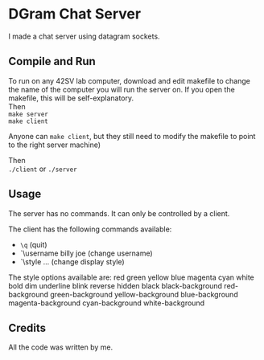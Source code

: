 # DGram Chat Server

I made a chat server using datagram sockets.  

## Compile and Run

To run on any 42SV lab computer, download and edit makefile to change the name of the computer you will run the server on. If you open the makefile, this will be self-explanatory.  
Then   
`make server`   
`make client`  
  
Anyone can `make client`, but they still need to modify the makefile to point to the right server machine)  

Then  
`./client` or `./server`  

## Usage

The server has no commands. It can only be controlled by a client.  

The client has the following commands available:  
 - `\q`                     (quit)
 - `\username billy joe     (change username)
 - `\style ...              (change display style)

 The style options available are: red green yellow blue magenta cyan white bold dim underline blink reverse hidden black black-background red-background green-background yellow-background blue-background magenta-background cyan-background white-background

## Credits

All the code was written by me.
